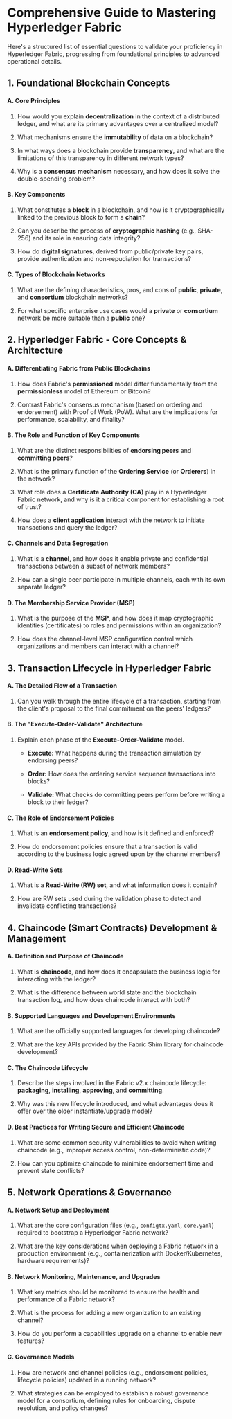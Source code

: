 # Comprehensive Guide to Mastering Hyperledger Fabric

Here's a structured list of essential questions to validate your proficiency in Hyperledger Fabric, progressing from foundational principles to advanced operational details.

## 1. Foundational Blockchain Concepts

#### A. Core Principles

1. How would you explain **decentralization** in the context of a distributed ledger, and what are its primary advantages over a centralized model?
    
2. What mechanisms ensure the **immutability** of data on a blockchain?
    
3. In what ways does a blockchain provide **transparency**, and what are the limitations of this transparency in different network types?
    
4. Why is a **consensus mechanism** necessary, and how does it solve the double-spending problem?
    

#### B. Key Components

1. What constitutes a **block** in a blockchain, and how is it cryptographically linked to the previous block to form a **chain**?
    
2. Can you describe the process of **cryptographic hashing** (e.g., SHA-256) and its role in ensuring data integrity?
    
3. How do **digital signatures**, derived from public/private key pairs, provide authentication and non-repudiation for transactions?
    

#### C. Types of Blockchain Networks

1. What are the defining characteristics, pros, and cons of **public**, **private**, and **consortium** blockchain networks?
    
2. For what specific enterprise use cases would a **private** or **consortium** network be more suitable than a **public** one?
    

## 2. Hyperledger Fabric - Core Concepts & Architecture

#### A. Differentiating Fabric from Public Blockchains

1. How does Fabric's **permissioned** model differ fundamentally from the **permissionless** model of Ethereum or Bitcoin?
    
2. Contrast Fabric's consensus mechanism (based on ordering and endorsement) with Proof of Work (PoW). What are the implications for performance, scalability, and finality?
    

#### B. The Role and Function of Key Components

1. What are the distinct responsibilities of **endorsing peers** and **committing peers**?
    
2. What is the primary function of the **Ordering Service** (or **Orderers**) in the network?
    
3. What role does a **Certificate Authority (CA)** play in a Hyperledger Fabric network, and why is it a critical component for establishing a root of trust?
    
4. How does a **client application** interact with the network to initiate transactions and query the ledger?
    

#### C. Channels and Data Segregation

1. What is a **channel**, and how does it enable private and confidential transactions between a subset of network members?
    
2. How can a single peer participate in multiple channels, each with its own separate ledger?
    

#### D. The Membership Service Provider (MSP)

1. What is the purpose of the **MSP**, and how does it map cryptographic identities (certificates) to roles and permissions within an organization?
    
2. How does the channel-level MSP configuration control which organizations and members can interact with a channel?
    

## 3. Transaction Lifecycle in Hyperledger Fabric

#### A. The Detailed Flow of a Transaction

1. Can you walk through the entire lifecycle of a transaction, starting from the client's proposal to the final commitment on the peers' ledgers?
    

#### B. The "Execute-Order-Validate" Architecture

1. Explain each phase of the **Execute-Order-Validate** model.
    
    - **Execute:** What happens during the transaction simulation by endorsing peers?
        
    - **Order:** How does the ordering service sequence transactions into blocks?
        
    - **Validate:** What checks do committing peers perform before writing a block to their ledger?
        

#### C. The Role of Endorsement Policies

1. What is an **endorsement policy**, and how is it defined and enforced?
    
2. How do endorsement policies ensure that a transaction is valid according to the business logic agreed upon by the channel members?
    

#### D. Read-Write Sets

1. What is a **Read-Write (RW) set**, and what information does it contain?
    
2. How are RW sets used during the validation phase to detect and invalidate conflicting transactions?
    

## 4. Chaincode (Smart Contracts) Development & Management

#### A. Definition and Purpose of Chaincode

1. What is **chaincode**, and how does it encapsulate the business logic for interacting with the ledger?
    
2. What is the difference between world state and the blockchain transaction log, and how does chaincode interact with both?
    

#### B. Supported Languages and Development Environments

1. What are the officially supported languages for developing chaincode?
    
2. What are the key APIs provided by the Fabric Shim library for chaincode development?
    

#### C. The Chaincode Lifecycle

1. Describe the steps involved in the Fabric v2.x chaincode lifecycle: **packaging**, **installing**, **approving**, and **committing**.
    
2. Why was this new lifecycle introduced, and what advantages does it offer over the older instantiate/upgrade model?
    

#### D. Best Practices for Writing Secure and Efficient Chaincode

1. What are some common security vulnerabilities to avoid when writing chaincode (e.g., improper access control, non-deterministic code)?
    
2. How can you optimize chaincode to minimize endorsement time and prevent state conflicts?
    

## 5. Network Operations & Governance

#### A. Network Setup and Deployment

1. What are the core configuration files (e.g., `configtx.yaml`, `core.yaml`) required to bootstrap a Hyperledger Fabric network?
    
2. What are the key considerations when deploying a Fabric network in a production environment (e.g., containerization with Docker/Kubernetes, hardware requirements)?
    

#### B. Network Monitoring, Maintenance, and Upgrades

1. What key metrics should be monitored to ensure the health and performance of a Fabric network?
    
2. What is the process for adding a new organization to an existing channel?
    
3. How do you perform a capabilities upgrade on a channel to enable new features?
    

#### C. Governance Models

1. How are network and channel policies (e.g., endorsement policies, lifecycle policies) updated in a running network?
    
2. What strategies can be employed to establish a robust governance model for a consortium, defining rules for onboarding, dispute resolution, and policy changes?